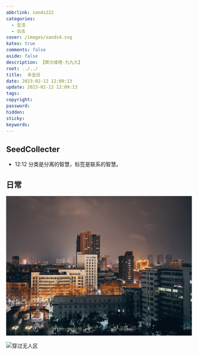 ```yaml
---
abbrlink: sands222
categories:
  - 生活
  - 日志
cover: /images/sands4.svg
katex: true
comments: false
aside: false
description: 【聚沙成塔·九九九】
root: ../../
title:  辛丑日
date: 2023-02-12 12:09:13
update: 2023-02-12 12:09:13
tags:
copyright:
password:
hidden:
sticky:
keywords:
---
```


## SeedCollecter
- 12:12 分类是分离的智慧，标签是联系的智慧。


## 日常

![高楼](../../../images/20230102/20230213-IMG_20230213_094307.jpg)


![穿过无人区](../../../images/20230102/IMG_20230213_094541.jpg)